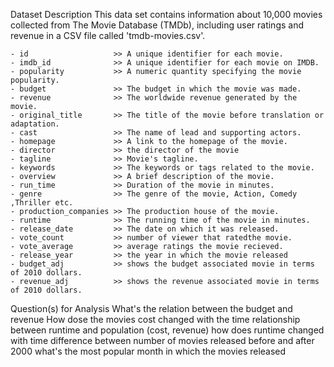 Dataset Description
This data set contains information about 10,000 movies collected from The Movie Database (TMDb), including user ratings and revenue in a CSV file called 'tmdb-movies.csv'.

    - id                   >> A unique identifier for each movie.
    - imdb_id              >> A unique identifier for each movie on IMDB.
    - popularity           >> A numeric quantity specifying the movie popularity.
    - budget               >> The budget in which the movie was made.
    - revenue              >> The worldwide revenue generated by the movie.
    - original_title       >> The title of the movie before translation or adaptation.
    - cast                 >> The name of lead and supporting actors.
    - homepage             >> A link to the homepage of the movie.
    - director             >> the director of the movie
    - tagline              >> Movie's tagline.
    - keywords             >> The keywords or tags related to the movie.        
    - overview             >> A brief description of the movie.
    - run_time             >> Duration of the movie in minutes.
    - genre                >> The genre of the movie, Action, Comedy ,Thriller etc.
    - production_companies >> The production house of the movie.
    - runtime              >> The running time of the movie in minutes.
    - release_date         >> The date on which it was released.
    - vote_count           >> number of viewer that ratedthe movie.
    - vote_average         >> average ratings the movie recieved.
    - release_year         >> the year in which the movie released
    - budget_adj           >> shows the budget associated movie in terms of 2010 dollars.
    - revenue_adj          >> shows the revenue associated movie in terms of 2010 dollars.
Question(s) for Analysis
What's the relation between the budget and revenue
How dose the movies cost changed with the time
relationship between runtime and population (cost, revenue)
how does runtime changed with time
difference between number of movies released before and after 2000
what's the most popular month in which the movies released
